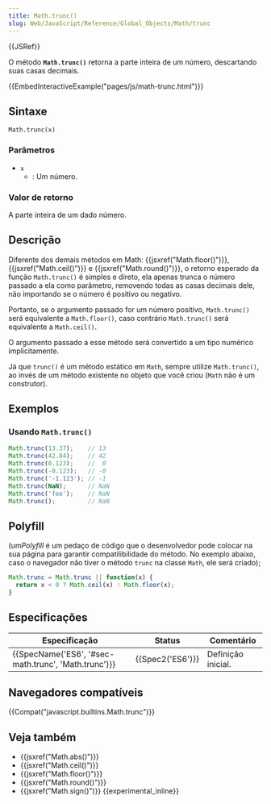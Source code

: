 ```yaml
---
title: Math.trunc()
slug: Web/JavaScript/Reference/Global_Objects/Math/trunc
---
```


{{JSRef}}

O método **`Math.trunc()`** retorna a parte inteira de um número, descartando suas casas decimais.

{{EmbedInteractiveExample("pages/js/math-trunc.html")}}

## Sintaxe

```
Math.trunc(x)
```

### Parâmetros

- `x`
  - : Um número.

### Valor de retorno

A parte inteira de um dado número.

## Descrição

Diferente dos demais métodos em Math: {{jsxref("Math.floor()")}}, {{jsxref("Math.ceil()")}} e {{jsxref("Math.round()")}}, o retorno esperado da função `Math.trunc()` é simples e direto, ela apenas trunca o número passado a ela como parâmetro, removendo todas as casas decimais dele, não importando se o número é positivo ou negativo.

Portanto, se o argumento passado for um número positivo, `Math.trunc()` será equivalente a `Math.floor()`, caso contrário `Math.trunc()` será equivalente a `Math.ceil()`.

O argumento passado a esse método será convertido a um tipo numérico implicitamente.

Já que `trunc()` é um método estático em `Math`, sempre utilize `Math.trunc()`, ao invés de um método existente no objeto que você criou (`Math` não é um construtor).

## Exemplos

### Usando `Math.trunc()`

```js
Math.trunc(13.37);    // 13
Math.trunc(42.84);    // 42
Math.trunc(0.123);    //  0
Math.trunc(-0.123);   // -0
Math.trunc('-1.123'); // -1
Math.trunc(NaN);      // NaN
Math.trunc('foo');    // NaN
Math.trunc();         // NaN
```

## Polyfill

(um*Polyfill* é um pedaço de código que o desenvolvedor pode colocar na sua página para garantir compatilibilidade do método. No exemplo abaixo, caso o navegador não tiver o método `trunc` na classe `Math`, ele será criado);

```js
Math.trunc = Math.trunc || function(x) {
  return x < 0 ? Math.ceil(x) : Math.floor(x);
}
```

## Especificações

| Especificação                                                        | Status               | Comentário         |
| -------------------------------------------------------------------- | -------------------- | ------------------ |
| {{SpecName('ES6', '#sec-math.trunc', 'Math.trunc')}} | {{Spec2('ES6')}} | Definição inicial. |

## Navegadores compatíveis

{{Compat("javascript.builtins.Math.trunc")}}

## Veja também

- {{jsxref("Math.abs()")}}
- {{jsxref("Math.ceil()")}}
- {{jsxref("Math.floor()")}}
- {{jsxref("Math.round()")}}
- {{jsxref("Math.sign()")}} {{experimental_inline}}
